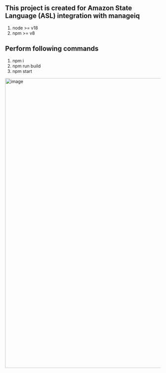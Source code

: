 ## This project is created for Amazon State Language (ASL) integration with manageiq

1. node >= v18
2. npm >= v8 

## Perform following commands 

1. npm i
2. npm run build 
3. npm start


<img width="936" alt="image" src="https://user-images.githubusercontent.com/52702093/227493071-10092c61-dd76-4eec-a8a9-2c0f18217b20.png">

